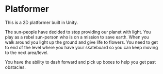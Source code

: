 # Platformer

This is a 2D platformer built in Unity.

The sun-people have decided to stop providing our planet with light. You play as a rebel sun-person who is on a mission to save earth.
When you walk around you light up the ground and give life to flowers. You need to get to end of the level where you have your skateboard
so you can keep moving to the next area/level. 

You have the ability to dash forward and pick up boxes to help you get past obstacles.
